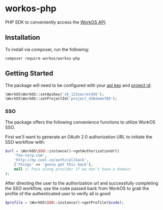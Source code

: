 # workos-php

PHP SDK to conveniently access the [WorkOS API](https://workos.com).

## Installation

To install via composer, run the following:
```
composer require workos/workos-php
```

## Getting Started

The package will need to be configured with your [api key](https://dashboard.workos.com/api-keys) and [project id](https://dashboard.workos.com/sso/configuration):

```php
\WorkOS\WorkOS::setApiKey('sk_123secret456');
\WorkOS\WorkOS::setProjectId('project_456demo789');
```

### SSO
The package offers the following convenience functions to utilize WorkOS SSO.

First we'll want to generate an OAuth 2.0 authorization URL to initiate the SSO workflow with:

```php
$url = \WorkOS\SSO::instance()->getAuthorizationUrl(
    'foo-corp.com',
    'http://my.cool.co/auth/callback',
    ['things' => 'gonna get this back'],
    null // Pass along provider if we don't have a domain
);
```

After directing the user to the authorization url and successfully completing the SSO workflow, use 
the code passed back from WorkOS to grab the profile of the authenticated user to verify all is good:

```php
$profile = \WorkOS\SSO::instance()->getProfile($code);
```
